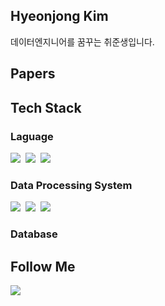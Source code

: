 ## Hyeonjong Kim 
데이터엔지니어를 꿈꾸는 취준생입니다.

## Papers

## Tech Stack
### Laguage
<p align="left">
  <img src="https://img.shields.io/badge/C++-00599C?style=flat-square&logo=C++&logoColor=white"/></a>&nbsp
  <img src="https://img.shields.io/badge/Java-007396?style=flat-square&logo=Java&logoColor=white"/></a>&nbsp
  <img src="https://img.shields.io/badge/Python-3766AB?style=flat-square&logo=Python&logoColor=white"/></a>&nbsp 
</p>

### Data Processing System
<p align="left">
  <img src="https://img.shields.io/badge/Apache Hadoop-D22128?style=flat-square&logo=Apache&logoColor=white"/></a>&nbsp
  <img src="https://img.shields.io/badge/Apache Kafka-231F20?style=flat-square&logo=Apache Kafka&logoColor=white"/></a>&nbsp
  <img src="https://img.shields.io/badge/Apache Spark-E25A1C?style=flat-square&logo=Apache Spark&logoColor=white"/></a>&nbsp 
</p>

### Database

## Follow Me
<p align="left">
 <!--
  <a href="https://velog.io/@hyeinisfree"><img src="https://img.shields.io/badge/Tech%20Blog-11B48A?style=flat-square&logo=Vimeo&logoColor=white&link=https://velog.io/@hyeinisfree"/></a>&nbsp
  <a href="https://www.instagram.com/dev.dobby/"><img src="https://img.shields.io/badge/Instagram-E4405F?style=flat-square&logo=Instagram&logoColor=white&link=https://www.instagram.com/hye_inisfree/"/></a>&nbsp
-->
  <a href="mailto:cowkey206@gmail.com"><img src="https://img.shields.io/badge/Gmail-d14836?style=flat-square&logo=Gmail&logoColor=white&link=kimhyein7110@gmail.com"/></a>
</p>
